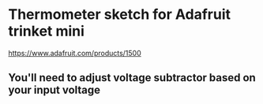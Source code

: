 # Thermometer sketch for Adafruit trinket mini

https://www.adafruit.com/products/1500

## You'll need to adjust voltage subtractor based on your input voltage 

